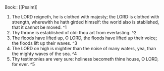  Book:: [[Psalm]]
 1. The LORD reigneth, he is clothed with majesty; the LORD is clothed with strength, wherewith he hath girded himself: the world also is stablished, that it cannot be moved. ^1
 2. Thy throne is established of old: thou art from everlasting. ^2
 3. The floods have lifted up, O LORD, the floods have lifted up their voice; the floods lift up their waves. ^3
 4. The LORD on high is mightier than the noise of many waters, yea, than the mighty waves of the sea. ^4
 5. Thy testimonies are very sure: holiness becometh thine house, O LORD, for ever. ^5
